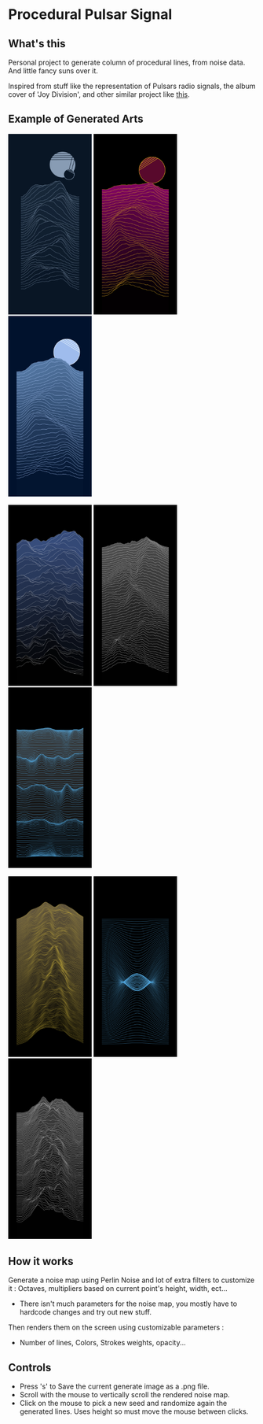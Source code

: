 <h1>Procedural Pulsar Signal</h1>

## What's this

Personal project to generate column of procedural lines, from noise data. And little fancy suns over it.

Inspired from stuff like the representation of Pulsars radio signals, the album cover of 'Joy Division', and other similar project like [this](https://www.radiox.co.uk/artists/joy-division/cover-joy-division-unknown-pleasures-meaning/).

## Example of Generated Arts
<p float="left">
    <img src="GeneratedImages/Final.png" alt="drawing" width="170"/>
    <img src="GeneratedImages/GeneratedLines_5524.png" alt="drawing" width="170"/>
    <img src="GeneratedImages/GeneratedLines_4641.png" alt="drawing" width="170"/>
</p>

<p float="left">
    <img src="GeneratedImages/GeneratedLines_3047.png" alt="drawing" width="170"/>
    <img src="GeneratedImages/saved_lines_2.png" alt="drawing" width="170"/>
    <img src="GeneratedImages/GeneratedLines_1631.png" alt="drawing" width="170"/>
</p>

<p float="left">
    <img src="GeneratedImages/GeneratedLines_7231.png" alt="drawing" width="170"/>
    <img src="GeneratedImages/GeneratedLines_3424.png" alt="drawing" width="170"/>
    <img src="GeneratedImages/GeneratedLines_9734.png" alt="drawing" width="170"/>
</p>


## How it works

Generate a noise map using Perlin Noise and lot of extra filters to customize it : Octaves, multipliers based on current point's height, width, ect...
- There isn't much parameters for the noise map, you mostly have to hardcode changes and try out new stuff.

Then renders them on the screen using customizable parameters :
- Number of lines, Colors, Strokes weights, opacity... 

## Controls

- Press 's' to Save the current generate image as a .png file.
- Scroll with the mouse to vertically scroll the rendered noise map.
- Click on the mouse to pick a new seed and randomize again the generated lines. Uses height so must move the mouse between clicks.
